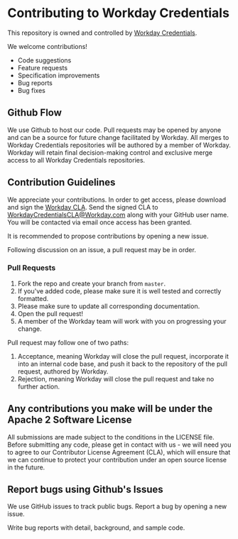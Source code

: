 # Contributing to Workday Credentials

This repository is owned and controlled by [Workday Credentials](https://credentials.workday.com/).

We welcome contributions! 
 - Code suggestions
 - Feature requests
 - Specification improvements
 - Bug reports
 - Bug fixes

## Github Flow

We use Github to host our code. Pull requests may be opened by anyone and can be a source for future change facilitated by Workday. All merges to Workday Credentials repositories will be authored by a member of Workday. Workday will retain final decision-making control and exclusive merge access to all Workday Credentials repositories.

## Contribution Guidelines
We appreciate your contributions. In order to get access, please download and sign the [Workday CLA](Workday_CLA.pdf).  Send the signed CLA to [WorkdayCredentialsCLA@Workday.com](mailto:WorkdayCredentialsCLA@Workday.com) along with your GitHub user name.  You will be contacted via email once access has been granted.

It is recommended to propose contributions by opening a new issue. 

Following discussion on an issue, a pull request may be in order.

### Pull Requests

1. Fork the repo and create your branch from `master`.
2. If you've added code, please make sure it is well tested and correctly formatted.
3. Please make sure to update all corresponding documentation.
4. Open the pull request!
5. A member of the Workday team will work with you on progressing your change.

Pull request may follow one of two paths:
1. Acceptance, meaning Workday will close the pull request, incorporate it into an internal code base, and push it back to the repository of the pull request, authored by Workday.
2. Rejection, meaning Workday will close the pull request and take no further action.

## Any contributions you make will be under the Apache 2 Software License
All submissions are made subject to the conditions in the LICENSE file.  Before submitting any code, please get in contact with us - we will need you to agree to our Contributor License Agreement (CLA), which will ensure that we can continue to protect your contribution under an open source license in the future.

## Report bugs using Github's Issues
We use GitHub issues to track public bugs. Report a bug by opening a new issue.

Write bug reports with detail, background, and sample code.